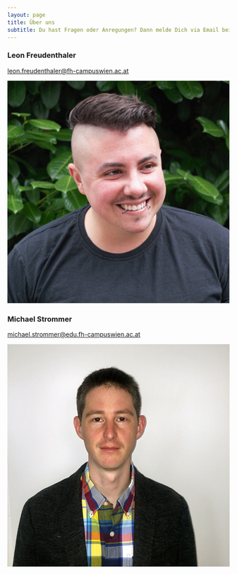 ```yaml
---
layout: page
title: Über uns
subtitle: Du hast Fragen oder Anregungen? Dann melde Dich via Email bei uns.
---
```


### Leon Freudenthaler
[leon.freudenthaler@fh-campuswien.ac.at](mailto:leon.freudenthaler@fh-campuswien.ac.at)

![Leon Freudenthaler](/assets/img/leon.jpg)

### Michael Strommer
[michael.strommer@edu.fh-campuswien.ac.at](mailto:michael.strommer@edu.fh-campuswien.ac.at)

![Michael Strommer](/assets/img/michael.jpg)